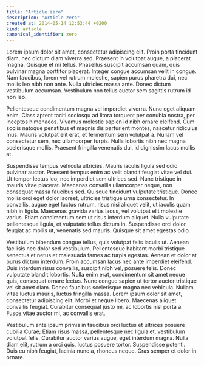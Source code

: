 ```yaml
---
title: "Article zero"
description: "Article zero"
created_at: 2014-05-14 12:53:44 +0200
kind: article
canonical_identifier: zero
---
```


Lorem ipsum dolor sit amet, consectetur adipiscing elit. Proin porta tincidunt diam, nec dictum diam viverra sed. Praesent in volutpat augue, a placerat magna. Quisque et mi tellus. Phasellus suscipit accumsan quam, quis pulvinar magna porttitor placerat. Integer congue accumsan velit in congue. Nam faucibus, lorem vel rutrum molestie, sapien purus pharetra dui, nec mollis leo nibh non ante. Nulla ultricies massa ante. Donec dictum vestibulum accumsan. Vestibulum non tellus auctor sem sagittis rutrum id non leo.

Pellentesque condimentum magna vel imperdiet viverra. Nunc eget aliquam enim. Class aptent taciti sociosqu ad litora torquent per conubia nostra, per inceptos himenaeos. Vivamus molestie sapien id nibh ornare eleifend. Cum sociis natoque penatibus et magnis dis parturient montes, nascetur ridiculus mus. Mauris volutpat elit erat, et fermentum sem volutpat a. Nullam vel consectetur sem, nec ullamcorper turpis. Nulla lobortis nibh nec magna scelerisque mollis. Praesent fringilla venenatis dui, id dignissim lacus mollis at.

Suspendisse tempus vehicula ultricies. Mauris iaculis ligula sed odio pulvinar auctor. Praesent tempus enim ac velit blandit feugiat vitae vel dui. Ut tempor lectus leo, nec imperdiet sem ultrices sed. Nunc tristique in mauris vitae placerat. Maecenas convallis ullamcorper neque, non consequat massa faucibus sed. Quisque tincidunt vulputate tristique. Donec mollis orci eget dolor laoreet, ultricies tristique urna consectetur. In convallis, augue eget luctus rutrum, risus nisi aliquet velit, ut iaculis quam nibh in ligula. Maecenas gravida varius lacus, vel volutpat elit molestie varius. Etiam condimentum sem ut risus interdum aliquet. Nulla vulputate pellentesque ligula, et vulputate tellus dictum in. Suspendisse orci dolor, feugiat ac mollis ut, venenatis sed mauris. Quisque sit amet egestas odio.

Vestibulum bibendum congue tellus, quis volutpat felis iaculis ut. Aenean facilisis nec dolor sed vestibulum. Pellentesque habitant morbi tristique senectus et netus et malesuada fames ac turpis egestas. Aenean et dolor at purus dictum interdum. Proin accumsan lacus nec ante imperdiet eleifend. Duis interdum risus convallis, suscipit nibh vel, posuere felis. Donec vulputate blandit lobortis. Nulla enim erat, condimentum sit amet neque quis, consequat ornare lectus. Nunc congue sapien ut tortor auctor tristique vel sit amet diam. Donec faucibus scelerisque magna nec vehicula. Nullam vitae luctus mauris, luctus fringilla massa. Lorem ipsum dolor sit amet, consectetur adipiscing elit. Morbi et neque libero. Maecenas aliquet convallis feugiat. Curabitur consequat justo mi, ac lobortis nisl porta a. Fusce vitae auctor mi, ac convallis erat.

Vestibulum ante ipsum primis in faucibus orci luctus et ultrices posuere cubilia Curae; Etiam risus massa, pellentesque nec ligula et, vestibulum volutpat felis. Curabitur auctor varius augue, eget interdum magna. Nulla diam elit, rutrum a orci quis, luctus posuere tortor. Suspendisse potenti. Duis eu nibh feugiat, lacinia nunc a, rhoncus neque. Cras semper et dolor in ornare.
